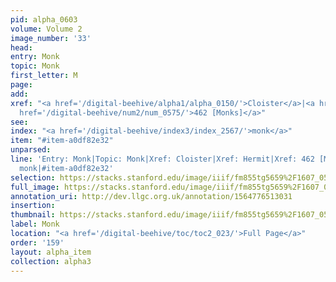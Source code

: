 ```yaml
---
pid: alpha_0603
volume: Volume 2
image_number: '33'
head: 
entry: Monk
topic: Monk
first_letter: M
page: 
add: 
xref: "<a href='/digital-beehive/alpha1/alpha_0150/'>Cloister</a>|<a href='/digital-beehive/alpha2/alpha_0418/'>Hermit</a>|<a
  href='/digital-beehive/num2/num_0575/'>462 [Monks]</a>"
see: 
index: "<a href='/digital-beehive/index3/index_2567/'>monk</a>"
item: "#item-a0df82e32"
unparsed: 
line: 'Entry: Monk|Topic: Monk|Xref: Cloister|Xref: Hermit|Xref: 462 [Monks]|Index:
  monk|#item-a0df82e32'
selection: https://stacks.stanford.edu/image/iiif/fm855tg5659%2F1607_0500/374,3419,3004,446/full/0/default.jpg
full_image: https://stacks.stanford.edu/image/iiif/fm855tg5659%2F1607_0500/full/full/0/default.jpg
annotation_uri: http://dev.llgc.org.uk/annotation/1564776513031
insertion: 
thumbnail: https://stacks.stanford.edu/image/iiif/fm855tg5659%2F1607_0500/374,3419,600,180/250,/0/default.jpg
label: Monk
location: "<a href='/digital-beehive/toc/toc2_023/'>Full Page</a>"
order: '159'
layout: alpha_item
collection: alpha3
---
```

